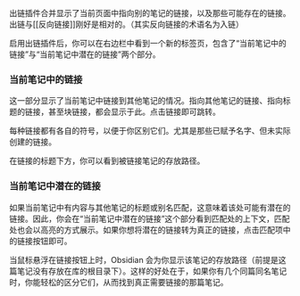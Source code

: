 出链插件合并显示了当前页面中指向别的笔记的链接，以及那些可能存在的链接。出链与[[反向链接]]刚好是相对的。（其实反向链接的术语名为入链）

启用出链插件后，你可以在右边栏中看到一个新的标签页，包含了“当前笔记中的链接”与“当前笔记中潜在的链接”两个部分。

### 当前笔记中的链接

这一部分显示了当前笔记中链接到其他笔记的情况。指向其他笔记的链接、指向标题的链接，甚至块链接，都会显示于此。点击链接即可跳转。

每种链接都有各自的符号，以便于你区别它们。尤其是那些已赋予名字、但未实际创建的链接。

在链接的标题下方，你可以看到被链接笔记的存放路径。

###

### 当前笔记中潜在的链接

如果当前笔记中有内容与其他笔记的标题或别名匹配，这意味着该处可能有潜在的链接。因此，你会在“当前笔记中潜在的链接”这个部分看到匹配处的上下文，匹配处也会以高亮的方式展示。如果你想将潜在的链接转为真正的链接，点击匹配项中的链接按钮即可。

当鼠标悬浮在链接按钮上时，Obsidian 会为你显示该笔记的存放路径（前提是这篇笔记没有存放在库的根目录下）。这样的好处在于，如果你有几个同篇同名笔记时，你能轻松的区分它们，从而找到真正需要链接的那篇笔记。